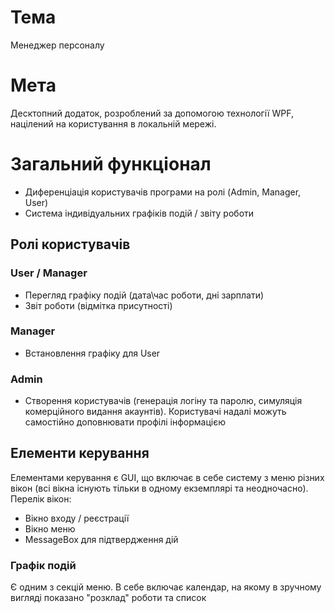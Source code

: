 # Тема
Менеджер персоналу

# Мета
Десктопний додаток, розроблений за допомогою технології WPF, націлений на користування в локальній мережі.

# Загальний функціонал
+ Диференціація користувачів програми на ролі (Admin, Manager, User)
+ Система індивідуальних графіків подій / звіту роботи 

## Ролі користувачів

### User / Manager
+ Перегляд графіку подій (дата\час роботи, дні зарплати)
+ Звіт роботи (відмітка присутності)

### Manager
+ Встановлення графіку для User

### Admin
+ Створення користувачів (генерація логіну та паролю, симуляція комерційного видання акаунтів). Користувачі надалі можуть самостійно доповнювати профілі інформацією

## Елементи керування
Елементами керування є GUI, що включає в себе систему з меню різних вікон (всі вікна існують тільки в одному екземплярі та неодночасно). 
Перелік вікон:
+ Вікно входу / реєстрації
+ Вікно меню
+ MessageBox для підтвердження дій

### Графік подій
Є одним з секцій меню. В себе включає календар, на якому в зручному вигляді показано "розклад" роботи та список 
